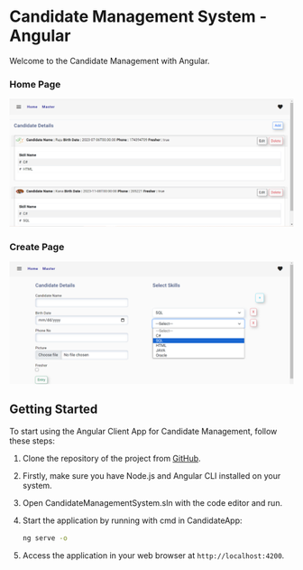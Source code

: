 # Candidate Management System - Angular

Welcome to the Candidate Management with Angular.

### Home Page
![image](https://github.com/shahidulalam447/CandidateManagementSystemWithAngular/blob/master/Home.png)

### Create Page
![image](https://github.com/shahidulalam447/CandidateManagementSystemWithAngular/blob/master/Create.png)

## Getting Started

To start using the Angular Client App for Candidate Management, follow these steps:

1. Clone the repository of the project from [GitHub](https://github.com/shahidulalam447/CandidateManagementSystemWithAngular.git).

2. Firstly, make sure you have Node.js and Angular CLI installed on your system.
3. Open CandidateManagementSystem.sln with the code editor and run.
4. Start the application by running with cmd in CandidateApp:
   ```bash
   ng serve -o
   ```
5. Access the application in your web browser at `http://localhost:4200`.

